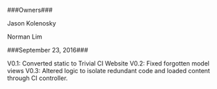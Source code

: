 ###Owners###

Jason Kolenosky

Norman Lim

###September 23, 2016###

V0.1: Converted static to Trivial CI Website
V0.2: Fixed forgotten model views
V0.3: Altered logic to isolate redundant code and loaded content through CI controller.